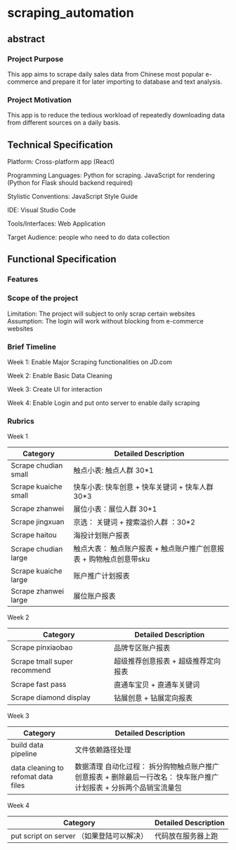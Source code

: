 # scraping_automation


## abstract
### Project Purpose
This app aims to scrape daily sales data from Chinese most popular e-commerce and prepare it for later importing to database and text analysis.
### Project Motivation
This app is to reduce the tedious workload of repeatedly downloading data from different sources on a daily basis.

## Technical Specification
Platform: Cross-platform app (React)

Programming Languages: Python for scraping.
                        JavaScript for rendering (Python for Flask should backend required)

Stylistic Conventions: JavaScript Style Guide

IDE: Visual Studio Code 

Tools/Interfaces: Web Application

Target Audience: people who need to do data collection

## Functional Specification
### Features

### Scope of the project
Limitation:
The project will subject to only scrap certain websites
Assumption:
The login will work without blocking from e-commerce websites

### Brief Timeline
Week 1: Enable Major Scraping functionalities on JD.com

Week 2: Enable Basic Data Cleaning

Week 3: Create UI for interaction

Week 4: Enable Login and put onto server to enable daily scraping


### Rubrics


Week 1 

| Category   | Detailed Description |
| ------------- | ---------------------- |
| Scrape chudian small| 触点小表: 触点人群 30*1|
| Scrape kuaiche small | 快车小表: 快车创意 + 快车关键词 + 快车人群 30*3 |  
| Scrape zhanwei  | 展位小表：展位人群 30*1|  
| Scrape jingxuan  | 京选： 关键词 + 搜索溢价人群 ：30*2|  
| Scrape haitou |  海投计划账户报表|
| Scrape chudian large |  触点大表： 触点账户报表 + 触点账户推广创意报表 + 购物触点创意带sku|
| Scrape kuaiche large |  账户推广计划报表|
| Scrape zhanwei large | 展位账户报表 |


Week 2 

| Category   | Detailed Description |
| ------------- | ---------------------- |
| Scrape pinxiaobao| 品牌专区账户报表|
| Scrape tmall super recommend | 超级推荐创意报表 + 超级推荐定向报表 |  
| Scrape fast pass | 直通车宝贝 +  直通车关键词|  
| Scrape diamond display  | 钻展创意 + 钻展定向报表|  



Week 3

| Category      | Detailed Description |
| ------------- | ---------------------- |
| build data pipeline | 文件依赖路径处理|
| data cleaning to refomat data files | 数据清理 自动化过程： 拆分购物触点账户推广创意报表 +  删除最后一行改名： 快车账户推广计划报表 + 分拆两个品销宝流量包|

Week 4

| Category      | Detailed Description |
| ------------- | ---------------------- |
| put script on server （如果登陆可以解决） | 代码放在服务器上跑|



